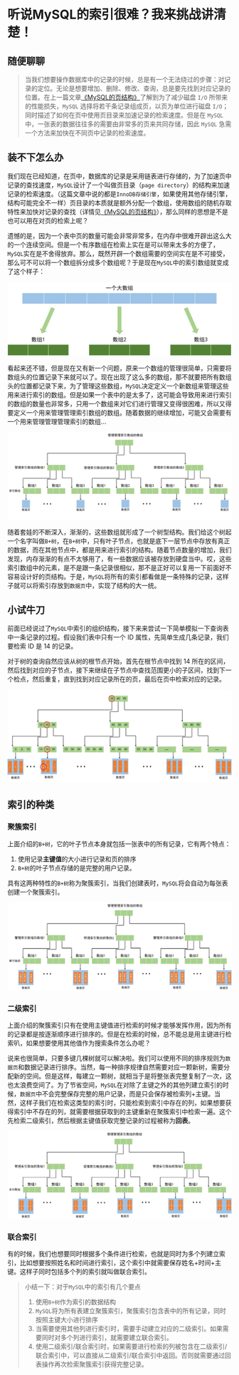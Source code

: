 # 听说MySQL的索引很难？我来挑战讲清楚！

## 随便聊聊

> 当我们想要操作数据库中的记录的时候，总是有一个无法绕过的步骤：对记录的定位。无论是想要增加、删除、修改、查询，总是要先找到对应记录的位置。在上一篇文章[《MySQL的页结构》](2.`MySQL`%E7%9A%84%E9%A1%B5%E7%BB%93%E6%9E%84.md)了解到为了减少磁盘 `I/O` 所带来的性能损失，`MySQL` 选择将若干条记录组成页，以页为单位进行磁盘 `I/O`；同时描述了如何在页中使用页目录来加速记录的检索速度。但是在 `MySQL` 中，一张表的数据往往多的需要由非常多的页来共同存储，因此 `MySQL` 急需一个方法来加快在不同页中记录的检索速度。

## 装不下怎么办

我们现在已经知道，在页中，数据库的记录是采用链表进行存储的，为了加速页中记录的查找速度，`MySQL`设计了一个叫做页目录（`page directory`）的结构来加速记录的检索速度。（这篇文章中说的都是`InnoDB存储引擎`，如果使用其他存储引擎，结构可能完全不一样）页目录的本质就是额外分配一个数组，使用数组的随机存取特性来加快对记录的查找（详情见[《MySQL的页结构》](2.`MySQL`%E7%9A%84%E9%A1%B5%E7%BB%93%E6%9E%84.md)），那么同样的思想是不是也可以用在对页的检索上呢？

遗憾的是，因为一个表中页的数量可能会非常非常多，在内存中很难开辟出这么大的一个连续空间。但是一个有序数组在检索上实在是可以带来太多的方便了，`MySQL`实在是不舍得放弃。那么，既然开辟一个数组需要的空间实在是不可接受，那么可不可以将一个数组拆分成多个数组呢？于是现在`MySQL`中的索引数组就变成了这个样子：

![这里应该有张图](img/3.1.jpg)

看起来还不错，但是现在又有新一个问题，原来一个数组的管理很简单，只需要将数组头的位置记录下来就可以了。现在出现了这么多的数组，那不就要把所有数组头的位置都记录下来，为了管理这些数组，`MySQL`决定定义一个新数组来管理这些用来进行索引的数组。但是如果一个表中的是太多了，这可能会导致用来进行索引的数组的数量也非常多，只用一个数组来对它们进行管理又变得很困难，所以又得要定义一个用来管理管理索引数组的数组。随着数据的继续增加，可能又会需要有一个用来管理管理管理索引的数组...

![Alt text](img/3.2.jpg)

随着套娃的不断深入，渐渐的，这些数组就形成了一个树型结构。我们给这个树起一个名字叫做`B+树`，在`B+树`中，只有叶子节点，也就是底下一层节点中存放有真正的数据，而在其他节点中，都是用来进行索引的结构。随着节点数量的增加，我们发现，内存渐渐的有点不太够用了，有一些数据应该被存放到硬盘当中。哎，这些索引数组中的元素，是不是跟一条记录很相似，那不是正好可以复用一下前面好不容易设计好的页结构。于是，`MySQL`将所有的索引都看做是一条特殊的记录，这样子就可以将索引存放到`数据页`中，实现了结构的大一统。

## 小试牛刀

前面已经说过了`MySQL`中索引的组织结构，接下来来尝试一下简单模拟一下查询表中一条记录的过程。假设我们表中只有一个 ID 属性，先简单生成几条记录，我们要检索 ID 是 14 的记录。

对于树的查询自然应该从树的根节点开始，首先在根节点中找到 14 所在的区间，然后找到对应的子节点，接下来继续在子节点中查找范围更小的子区间，找到下一个检点，然后重复，直到找到对应记录所在的页，最后在页中检索对应的记录。

![Alt text](img/3.6.jpg)

<!-- TODO：没写innodb引擎 -->
## 索引的种类

### 聚簇索引

上面介绍的`B+树`，它的叶子节点本身就包括一张表中的所有记录，它有两个特点：

1. 使用记录**主键值**的大小进行记录和页的排序
2. `B+树`的叶子节点存储的是完整的用户记录。

具有这两种特性的`B+树`称为聚簇索引，当我们创建表时，`MySQL`将会自动为每张表创建一个聚簇索引。

![Alt text](img/3.3.jpg)

### 二级索引

上面介绍的聚簇索引只有在使用主键值进行检索的时候才能够发挥作用，因为所有的记录都是按逐渐顺序进行排序的。但是在检索的时候，总不能总是用主键进行检索叭，如果想要使用其他值作为搜索条件怎么办呢？

说来也很简单，只要多键几棵树就可以解决啦。我们可以使用不同的排序规则为`数据页`和数据记录进行排序。当然，每一种排序规律自然需要对应一颗新树，需要分配新的空间。但是这样，每建立一颗树，就相当于是将整张表完整复制了一次，这也太浪费空间了。为了节省空间，`MySQL`在对除了主键之外的其他列建立索引的时候，`数据页`中不会完整保存完整的用户记录，而是只会保存被检索列+主键。当然，这样子我们在检索这类型的索引时，只能检索到索引中存在的列，如果想要获得索引中不存在的列，就需要根据获取到的主键重新在聚簇索引中检索一遍。这个先检索二级索引，然后根据主键值获取完整记录的过程被称为**回表**。

![Alt text](img/3.4.jpg)

### 联合索引

有的时候，我们也想要同时根据多个条件进行检索，也就是同时为多个列建立索引，比如想要按照姓名和时间进行索引，这个索引中就需要保存姓名+时间+主键。这样子同时包括多个列的索引就叫做联合索引。

> 小结一下：对于`MySQL`中的索引有几个要点
>
> 1. 使用`B+树`作为索引的数据结构
> 2. `MySQL`将为所有表建立聚簇索引，聚簇索引包含表中的所有记录，同时按照主键大小进行排序
> 3. 当需要使用其他列进行索引时，需要手动建立对应的二级索引。如果需要同时对多个列进行索引，就需要建立联合索引。
> 4. 使用二级索引/联合索引时，如果需要进行检索的列被包含在二级索引/联合索引中，可以直接从二级索引/联合索引中返回。否则就需要通过回表操作再次检索聚簇索引获得完整记录。